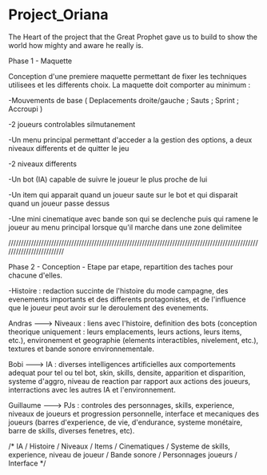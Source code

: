 # Project_Oriana
The Heart of the project that the Great Prophet gave us to build to show the world how mighty and aware he really is.

Phase 1 - Maquette

Conception d'une premiere maquette permettant de fixer les techniques utilisees et les differents choix.
La maquette doit comporter au minimum :

 -Mouvements de base ( Deplacements droite/gauche ; Sauts ; Sprint ; Accroupi )

 -2 joueurs controlables silmutanement

 -Un menu principal permettant d'acceder a la gestion des options, a deux niveaux differents et de quitter le jeu

 -2 niveaux differents

 -Un bot (IA) capable de suivre le joueur le plus proche de lui

 -Un item qui apparait quand un joueur saute sur le bot et qui disparait quand un joueur passe dessus

 -Une mini cinematique avec bande son qui se declenche puis qui ramene le joueur au menu principal lorsque qu'il marche dans une zone delimitee

/////////////////////////////////////////////////////////////////////////////////////////////////////////////////////////

Phase 2 - Conception - Etape par etape, repartition des taches pour chacune d'elles.

-Histoire : redaction succinte de l'histoire du mode campagne, des evenements importants et des differents protagonistes, et de l'influence que le joueur peut avoir sur le deroulement des evenements.

Andras ---> Niveaux : liens avec l'histoire, definition des bots (conception theorique uniquement : leurs emplacements, leurs actions, leurs items, etc.), environement et geographie (elements interactibles, nivelement, etc.), textures et bande sonore environnementale.

Bobi ---> IA : diverses intelligences artificielles aux comportements adequat pour tel ou tel bot, skin, skills, densite, apparition et disparition, systeme d'aggro, niveau de reaction par rapport aux actions des joueurs, interractions avec les autres IA et l'environnement.

Guillaume ---> PJs : controles des personnages, skills, experience, niveaux de joueurs et progression personnelle, interface et mecaniques des joueurs (barres d'experience, de vie, d'endurance, systeme monétaire, barre de skills, diverses fenetres, etc).

/* IA / Histoire / Niveaux / Items / Cinematiques / Systeme de skills, experience, niveau de joueur / Bande sonore / Personnages joueurs / Interface */
